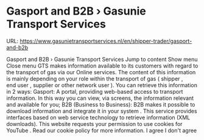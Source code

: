 # Gasport and B2B › Gasunie Transport Services

URL: https://www.gasunietransportservices.nl/en/shipper-trader/gasport-and-b2b

Gasport and B2B › Gasunie Transport Services
Jump to content
Show menu
Close menu
GTS
makes information available to its customers with regard to the transport of
gas
via our Online services. The content of this information is mainly depending on your role within the transport of
gas
(
shipper
,
end user
,
supplier
or other
network user
).
You can retrieve this information in 2 ways:
Gasport: A portal, providing web-based access to transport information. In this way      you can view, via screens, the information relevant and available for you;
B2B (Business to Business): B2B makes it possible to download information and integrate it in      your
system
. This service provides interfaces based on web service      technology to retrieve information (XML downloads).
This website requests your permission to use cookies for
YouTube
. Read our
cookie policy
for more information.
I agree
I don't agree